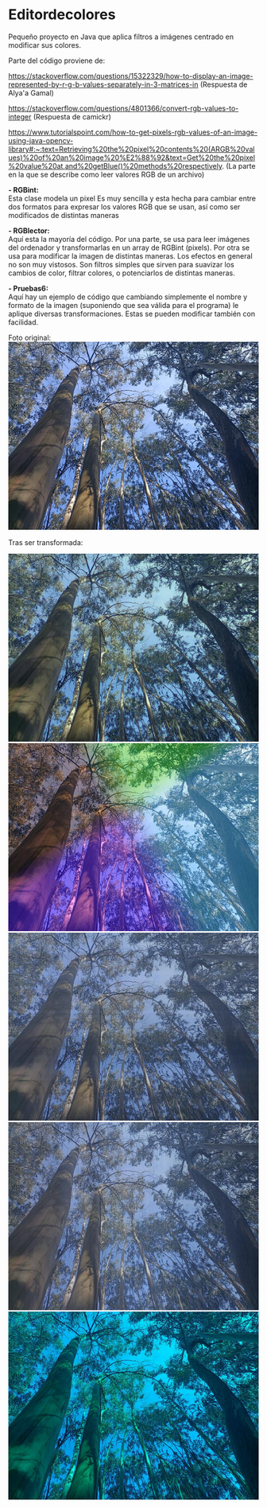 # Editordecolores
Pequeño proyecto en Java que aplica filtros a imágenes centrado en modificar sus colores.


Parte del código proviene de:

https://stackoverflow.com/questions/15322329/how-to-display-an-image-represented-by-r-g-b-values-separately-in-3-matrices-in
(Respuesta de Alya'a Gamal)


https://stackoverflow.com/questions/4801366/convert-rgb-values-to-integer
(Respuesta de camickr)

https://www.tutorialspoint.com/how-to-get-pixels-rgb-values-of-an-image-using-java-opencv-library#:~:text=Retrieving%20the%20pixel%20contents%20(ARGB%20values)%20of%20an%20image%20%E2%88%92&text=Get%20the%20pixel%20value%20at,and%20getBlue()%20methods%20respectively.
(La parte en la que se describe como leer valores RGB de un archivo)<br />





**- RGBint:** <br />
Esta clase modela un pixel
Es muy sencilla y esta hecha para cambiar entre dos formatos para expresar los valores RGB que se usan, así como ser modificados de distintas maneras

**- RGBlector:** <br />
Aquí esta la mayoría del código. Por una parte, se usa para leer imágenes del ordenador y transformarlas en un array de RGBint (pixels). Por otra se usa para modificar la imagen de distintas maneras. Los efectos en general no son muy vistosos. Son filtros simples que sirven para suavizar los cambios de color, filtrar colores, o potenciarlos de distintas maneras.


**- Pruebas6:** <br />
Aquí hay un ejemplo de código que cambiando simplemente el nombre y formato de la imagen (suponiendo que sea válida para el programa) le aplique diversas transformaciones. Estas se pueden modificar también con facilidad.<br />


Foto original:
![Im](/foto1.jpg)

Tras ser transformada:

![Im](/foto1-filtro-2D.jpg)
![Im](/foto1-filtro-2D-gradientes.jpg)
![Im](/foto1-filtro-horizontal.jpg)
![Im](/foto1-filtro-vertical.jpg)
![Im](/foto1-sin-rojos.jpg)



